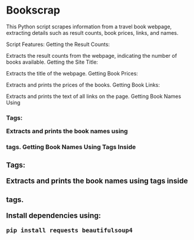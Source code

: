 # Bookscrap
This Python script scrapes information from a travel book webpage, extracting details such as result counts, book prices, links, and names.

Script Features:
Getting the Result Counts:

Extracts the result counts from the webpage, indicating the number of books available.
Getting the Site Title:

Extracts the title of the webpage.
Getting Book Prices:

Extracts and prints the prices of the books.
Getting Book Links:

Extracts and prints the text of all links on the page.
Getting Book Names Using <h3> Tags:

Extracts and prints the book names using <h3> tags.
Getting Book Names Using <a> Tags Inside <h3> Tags:

Extracts and prints the book names using <a> tags inside <h3> tags.

Install dependencies using:
```bash
pip install requests beautifulsoup4
